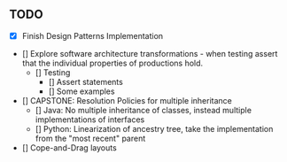 

## TODO

- [x] Finish Design Patterns Implementation
- [] Explore software architecture transformations - when testing assert that the
     individual properties of productions hold.
    - [] Testing
        - [] Assert statements
        - [] Some examples
- [] CAPSTONE: Resolution Policies for multiple inheritance
    - [] Java: No multiple inheritance of classes, instead multiple implementations of interfaces
    - [] Python: Linearization of ancestry tree, take the implementation from the "most recent" parent
- [] Cope-and-Drag layouts